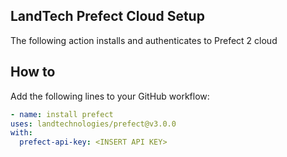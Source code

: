 ## LandTech Prefect Cloud Setup

The following action installs and authenticates to Prefect 2 cloud

## How to 
Add the following lines to your GitHub workflow:
```yaml
- name: install prefect
uses: landtechnologies/prefect@v3.0.0
with:
  prefect-api-key: <INSERT API KEY>
```